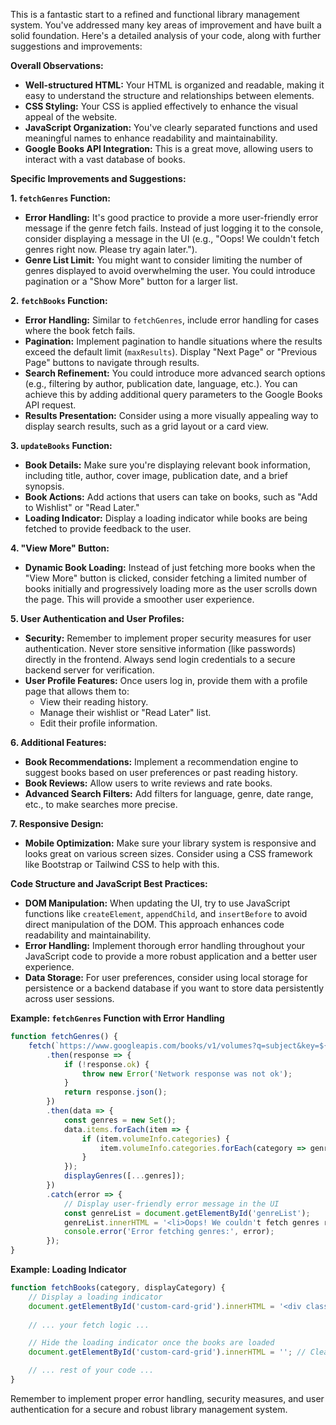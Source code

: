 This is a fantastic start to a refined and functional library management system. You've addressed many key areas of improvement and have built a solid foundation. Here's a detailed analysis of your code, along with further suggestions and improvements:

**Overall Observations:**

- **Well-structured HTML:** Your HTML is organized and readable, making it easy to understand the structure and relationships between elements.
- **CSS Styling:** Your CSS is applied effectively to enhance the visual appeal of the website.
- **JavaScript Organization:** You've clearly separated functions and used meaningful names to enhance readability and maintainability. 
- **Google Books API Integration:** This is a great move, allowing users to interact with a vast database of books.

**Specific Improvements and Suggestions:**

**1. `fetchGenres` Function:**

- **Error Handling:** It's good practice to provide a more user-friendly error message if the genre fetch fails. Instead of just logging it to the console, consider displaying a message in the UI (e.g., "Oops! We couldn't fetch genres right now. Please try again later.").
- **Genre List Limit:** You might want to consider limiting the number of genres displayed to avoid overwhelming the user. You could introduce pagination or a "Show More" button for a larger list.

**2. `fetchBooks` Function:**

- **Error Handling:** Similar to `fetchGenres`, include error handling for cases where the book fetch fails.
- **Pagination:** Implement pagination to handle situations where the results exceed the default limit (`maxResults`). Display "Next Page" or "Previous Page" buttons to navigate through results.
- **Search Refinement:** You could introduce more advanced search options (e.g., filtering by author, publication date, language, etc.). You can achieve this by adding additional query parameters to the Google Books API request. 
- **Results Presentation:** Consider using a more visually appealing way to display search results, such as a grid layout or a card view.

**3. `updateBooks` Function:**

- **Book Details:** Make sure you're displaying relevant book information, including title, author, cover image, publication date, and a brief synopsis. 
- **Book Actions:** Add actions that users can take on books, such as "Add to Wishlist" or "Read Later."
- **Loading Indicator:** Display a loading indicator while books are being fetched to provide feedback to the user.

**4. "View More" Button:**

- **Dynamic Book Loading:** Instead of just fetching more books when the "View More" button is clicked, consider fetching a limited number of books initially and progressively loading more as the user scrolls down the page. This will provide a smoother user experience. 

**5. User Authentication and User Profiles:**

- **Security:**  Remember to implement proper security measures for user authentication. Never store sensitive information (like passwords) directly in the frontend. Always send login credentials to a secure backend server for verification.
- **User Profile Features:**  Once users log in, provide them with a profile page that allows them to:
    -  View their reading history.
    -  Manage their wishlist or "Read Later" list. 
    -  Edit their profile information.

**6. Additional Features:**

- **Book Recommendations:**  Implement a recommendation engine to suggest books based on user preferences or past reading history.
- **Book Reviews:** Allow users to write reviews and rate books.
- **Advanced Search Filters:** Add filters for language, genre, date range, etc., to make searches more precise.

**7. Responsive Design:**

- **Mobile Optimization:** Make sure your library system is responsive and looks great on various screen sizes. Consider using a CSS framework like Bootstrap or Tailwind CSS to help with this.

**Code Structure and JavaScript Best Practices:**

- **DOM Manipulation:** When updating the UI, try to use JavaScript functions like `createElement`, `appendChild`, and `insertBefore` to avoid direct manipulation of the DOM. This approach enhances code readability and maintainability.
- **Error Handling:** Implement thorough error handling throughout your JavaScript code to provide a more robust application and a better user experience.
- **Data Storage:** For user preferences, consider using local storage for persistence or a backend database if you want to store data persistently across user sessions.

**Example: `fetchGenres` Function with Error Handling**

```javascript
function fetchGenres() {
    fetch(`https://www.googleapis.com/books/v1/volumes?q=subject&key=${apiKey}&maxResults=10`)
        .then(response => {
            if (!response.ok) {
                throw new Error('Network response was not ok');
            }
            return response.json();
        })
        .then(data => {
            const genres = new Set();
            data.items.forEach(item => {
                if (item.volumeInfo.categories) {
                    item.volumeInfo.categories.forEach(category => genres.add(category));
                }
            });
            displayGenres([...genres]); 
        })
        .catch(error => {
            // Display user-friendly error message in the UI
            const genreList = document.getElementById('genreList');
            genreList.innerHTML = '<li>Oops! We couldn't fetch genres right now. Please try again later.</li>';
            console.error('Error fetching genres:', error);
        });
}
```

**Example: Loading Indicator**

```javascript
function fetchBooks(category, displayCategory) {
    // Display a loading indicator
    document.getElementById('custom-card-grid').innerHTML = '<div class="loading">Loading...</div>';
    
    // ... your fetch logic ...

    // Hide the loading indicator once the books are loaded
    document.getElementById('custom-card-grid').innerHTML = ''; // Clear the loading message

    // ... rest of your code ...
}
```

Remember to implement proper error handling, security measures, and user authentication for a secure and robust library management system. 
